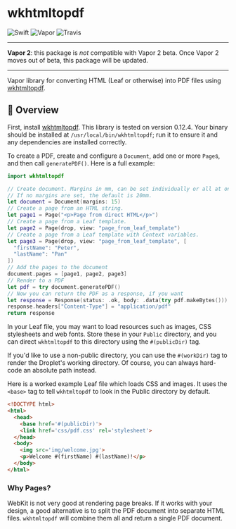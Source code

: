 # wkhtmltopdf

![Swift](http://img.shields.io/badge/swift-3.1-brightgreen.svg)
![Vapor](http://img.shields.io/badge/vapor-1.5-brightgreen.svg)
![Travis](https://travis-ci.org/vapor-community/wkhtmltopdf.svg?branch=master)

---

**Vapor 2**: this package is *not* compatible with Vapor 2 beta. Once Vapor 2
moves out of beta, this package will be updated.

---

Vapor library for converting HTML (Leaf or otherwise) into PDF files using
[wkhtmltopdf](http://wkhtmltopdf.org/).

## 📘 Overview

First, install [wkhtmltopdf](http://wkhtmltopdf.org/downloads.html). This
library is tested on version 0.12.4. Your binary should be installed at
`/usr/local/bin/wkhtmltopdf`; run it to ensure it and any dependencies are
installed correctly.

To create a PDF, create and configure a `Document`, add one or more `Page`s,
and then call `generatePDF()`. Here is a full example:

```Swift
import wkhtmltopdf

// Create document. Margins in mm, can be set individually or all at once.
// If no margins are set, the default is 20mm.
let document = Document(margins: 15)
// Create a page from an HTML string.
let page1 = Page("<p>Page from direct HTML</p>")
// Create a page from a Leaf template.
let page2 = Page(drop, view: "page_from_leaf_template")
// Create a page from a Leaf template with Context variables.
let page3 = Page(drop, view: "page_from_leaf_template", [
  "firstName": "Peter",
  "lastName": "Pan"
])
// Add the pages to the document
document.pages = [page1, page2, page3]
// Render to a PDF
let pdf = try document.generatePDF()
// Now you can return the PDF as a response, if you want
let response = Response(status: .ok, body: .data(try pdf.makeBytes()))
response.headers["Content-Type"] = "application/pdf"
return response
```

In your Leaf file, you may want to load resources such as images, CSS
stylesheets and web fonts. Store these in your `Public` directory, and you can
direct `wkhtmltopdf` to this directory using the `#(publicDir)` tag.

If you'd like to use a non-public directory, you can use the `#(workDir)` tag
to render the Droplet's working directory. Of course, you can always hard-code
an absolute path instead.

Here is a worked example Leaf file which loads CSS and images. It uses the
`<base>` tag to tell `wkhtmltopdf` to look in the Public directory by default.

```HTML
<!DOCTYPE html>
<html>
  <head>
    <base href='#(publicDir)'>
    <link href='css/pdf.css' rel='stylesheet'>
  </head>
  <body>
    <img src='img/welcome.jpg'>
    <p>Welcome #(firstName) #(lastName)!</p>
  </body>
</html>
```

### Why Pages?

WebKit is not very good at rendering page breaks. If it works with your design,
a good alternative is to split the PDF document into separate HTML files.
`wkhtmltopdf` will combine them all and return a single PDF document.
